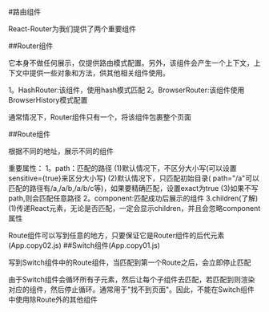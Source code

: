 #路由组件

React-Router为我们提供了两个重要组件

##Router组件

它本身不做任何展示，仅提供路由模式配置。另外，该组件会产生一个上下文，上下文中提供一些对象和方法，供其他相关组件使用。

1。HashRouter:该组件，使用hash模式匹配
2。BrowserRouter:该组件使用BrowserHistory模式配置

通常情况下，Router组件只有一个，将该组件包裹整个页面

##Route组件

根据不同的地址，展示不同的组件

重要属性：
1。path：匹配的路径
    (1)默认情况下，不区分大小写(可以设置sensitive={true}来区分大小写)
    (2)默认情况下，只匹配初始目录( path="/a"可以匹配的路径有/a,/a/b,/a/b/c等)，如果要精确匹配，设置exact为true
    (3)如果不写path,则会匹配任意路径
2。component:匹配成功后展示的组件
3.children(了解)
    (1)传递React元素，无论是否匹配，一定会显示children，并且会忽略component属性

Route组件可以写到任意的地方，只要保证它是Router组件的后代元素(App.copy02.js)
##Switch组件(App.copy01.js)

写到Switch组件中的Route组件，当匹配到第一个Route之后，会立即停止匹配

由于Switch组件会循环所有子元素，然后让每个子组件去匹配，若匹配到则渲染对应的组件，然后停止循环。通常用于"找不到页面"。因此，不能在Switch组件中使用除Route外的其他组件
